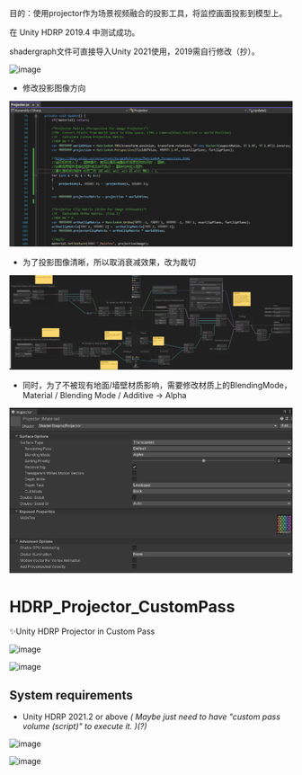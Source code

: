 目的：使用projector作为场景视频融合的投影工具，将监控画面投影到模型上。

在 Unity HDRP 2019.4 中测试成功。

shadergraph文件可直接导入Unity 2021使用，2019需自行修改（抄）。

![image](https://github.com/paploli/Unity-HDRP-Projector-CustomPass/blob/main/SceneVeiw.jpg?raw=true)

* 修改投影图像方向

![image](https://github.com/paploli/Unity-HDRP-Projector-CustomPass/blob/main/Script.png?raw=true)

* 为了投影图像清晰，所以取消衰减效果，改为裁切

![image](https://github.com/paploli/Unity-HDRP-Projector-CustomPass/blob/main/ShaderGraph.png?raw=true)

* 同时，为了不被现有地面/墙壁材质影响，需要修改材质上的BlendingMode，Material / Blending Mode / Additive -> Alpha

![image](https://github.com/paploli/Unity-HDRP-Projector-CustomPass/blob/main/Material.png?raw=true)





# HDRP_Projector_CustomPass
 ✨Unity HDRP Projector in Custom Pass
 
![image](https://github.com/FunsTW/HDRP_Projector_CustomPass/blob/main/SceneVeiw.jpg?raw=true)

![image](https://github.com/FunsTW/HDRP_Projector_CustomPass/blob/main/ShaderGraph.png?raw=true)

## System requirements
* Unity HDRP 2021.2 or above *( Maybe just need to have "custom pass volume (script)" to execute it. )(?)*

![image](https://github.com/FunsTW/HDRP_Projector_CustomPass/blob/main/ProjectorScript.jpg?raw=true)

![image](https://github.com/FunsTW/HDRP_Projector_CustomPass/blob/main/CustomPass.jpg?raw=true)

